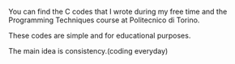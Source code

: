 You can find the C codes that I wrote during my free time and the Programming Techniques course at Politecnico di Torino.

These codes are simple and for educational purposes.

The main idea is consistency.(coding everyday)
